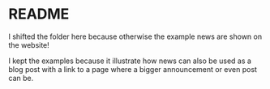 # README

I shifted the folder here because otherwise the example news are shown on the website!

I kept the examples because it illustrate how news can also be used as a blog post with a link to a page where a bigger announcement or even post can be. 